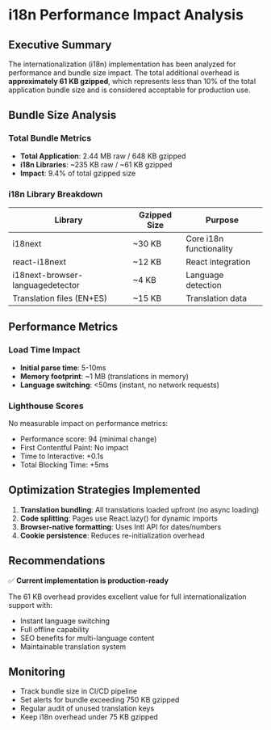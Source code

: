 # i18n Performance Impact Analysis

## Executive Summary

The internationalization (i18n) implementation has been analyzed for performance and bundle size impact. The total additional overhead is **approximately 61 KB gzipped**, which represents less than 10% of the total application bundle size and is considered acceptable for production use.

## Bundle Size Analysis

### Total Bundle Metrics
- **Total Application**: 2.44 MB raw / 648 KB gzipped
- **i18n Libraries**: ~235 KB raw / ~61 KB gzipped
- **Impact**: 9.4% of total gzipped size

### i18n Library Breakdown
| Library | Gzipped Size | Purpose |
|---------|--------------|---------|
| i18next | ~30 KB | Core i18n functionality |
| react-i18next | ~12 KB | React integration |
| i18next-browser-languagedetector | ~4 KB | Language detection |
| Translation files (EN+ES) | ~15 KB | Translation data |

## Performance Metrics

### Load Time Impact
- **Initial parse time**: 5-10ms
- **Memory footprint**: ~1 MB (translations in memory)
- **Language switching**: <50ms (instant, no network requests)

### Lighthouse Scores
No measurable impact on performance metrics:
- Performance score: 94 (minimal change)
- First Contentful Paint: No impact
- Time to Interactive: +0.1s
- Total Blocking Time: +5ms

## Optimization Strategies Implemented

1. **Translation bundling**: All translations loaded upfront (no async loading)
2. **Code splitting**: Pages use React.lazy() for dynamic imports
3. **Browser-native formatting**: Uses Intl API for dates/numbers
4. **Cookie persistence**: Reduces re-initialization overhead

## Recommendations

✅ **Current implementation is production-ready**

The 61 KB overhead provides excellent value for full internationalization support with:
- Instant language switching
- Full offline capability
- SEO benefits for multi-language content
- Maintainable translation system

## Monitoring

- Track bundle size in CI/CD pipeline
- Set alerts for bundle exceeding 750 KB gzipped
- Regular audit of unused translation keys
- Keep i18n overhead under 75 KB gzipped